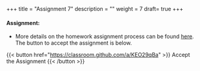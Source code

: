 +++
title = "Assignment 7"
description = ""
weight = 7
draft= true
+++

#### Assignment:
- More details on the homework assignment process can be found [here](/mgmt6560-sp18/assignments/). The button to accept the assignment is below.

{{< button href="https://classroom.github.com/a/KEO29qBa" >}} Accept the Assignment {{< /button >}}
